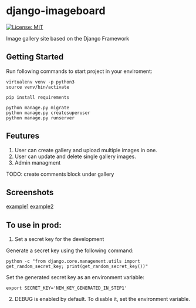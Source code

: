 # django-imageboard
[![License: MIT](https://img.shields.io/badge/License-MIT-yellow.svg)](https://opensource.org/licenses/MIT)

Image gallery site based on the Django Framework

## Getting Started

Run following commands to start project in your enviroment:

```
virtualenv venv -p python3
source venv/bin/activate

pip install requirements

python manage.py migrate
python manage.py createsuperuser
python manage.py runserver
```

## Feutures

1. User can create gallery and upload multiple images in one.
2. User can update and delete single gallery images.
3. Admin managment

TODO: create comments block under gallery

## Screenshots
[example1](/media/images/1.png "example1")
[example2](/media/images/2.png "example2")

## To use in prod:
1. Set a secret key for the development

Generate a secret key using the following command:
```
python -c "from django.core.management.utils import get_random_secret_key; print(get_random_secret_key())"
```
Set the generated secret key as an environment variable:
```
export SECRET_KEY='NEW_KEY_GENERATED_IN_STEP1'
```

2. DEBUG is enabled by default. To disable it, set the environment variable.
